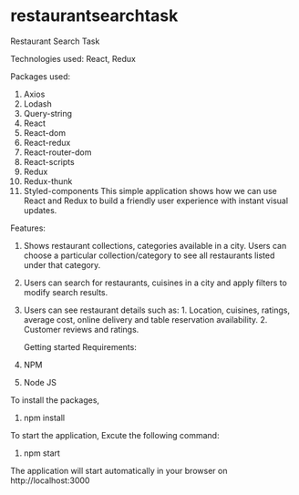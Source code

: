 # restaurantsearchtask

Restaurant Search Task

Technologies used: React, Redux


Packages used:

1. Axios
2. Lodash
3. Query-string
4. React
5. React-dom
6. React-redux
7. React-router-dom
8. React-scripts
9. Redux
10. Redux-thunk
11. Styled-components
    This simple application shows how we can use React and Redux to build a friendly user experience with instant visual updates.

Features:

1. Shows restaurant collections, categories available in a city. Users can choose a particular collection/category to see all restaurants listed under that category.
2. Users can search for restaurants, cuisines in a city and apply filters to modify search results.
3. Users can see restaurant details such as: 1. Location, cuisines, ratings, average cost, online delivery and table reservation availability. 2. Customer reviews and ratings.



   Getting started
   Requirements:
1. NPM
2. Node JS

To install the packages,

1. npm install

To start the application, Excute the following command:

1. npm start

The application will start automatically in your browser on http://localhost:3000
